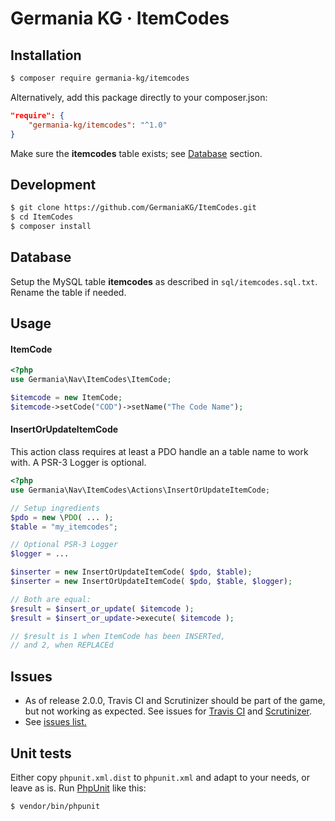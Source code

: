 # Germania KG · ItemCodes



## Installation

```bash
$ composer require germania-kg/itemcodes
```

Alternatively, add this package directly to your composer.json:

```json
"require": {
    "germania-kg/itemcodes": "^1.0"
}
```

Make sure the **itemcodes** table exists; see [Database](#database) section.

## Development

```bash
$ git clone https://github.com/GermaniaKG/ItemCodes.git
$ cd ItemCodes
$ composer install
```

## Database

Setup the MySQL table **itemcodes** as described in `sql/itemcodes.sql.txt`.
Rename the table if needed. 

## Usage

#### ItemCode

```php
<?php
use Germania\Nav\ItemCodes\ItemCode;

$itemcode = new ItemCode;
$itemcode->setCode("COD")->setName("The Code Name");
```


#### InsertOrUpdateItemCode

This action class requires at least a PDO handle an a table name to work with. A PSR-3 Logger is optional.

```php
<?php
use Germania\Nav\ItemCodes\Actions\InsertOrUpdateItemCode;

// Setup ingredients
$pdo = new \PDO( ... );
$table = "my_itemcodes";

// Optional PSR-3 Logger
$logger = ...

$inserter = new InsertOrUpdateItemCode( $pdo, $table);
$inserter = new InsertOrUpdateItemCode( $pdo, $table, $logger);

// Both are equal:
$result = $insert_or_update( $itemcode );
$result = $insert_or_update->execute( $itemcode );

// $result is 1 when ItemCode has been INSERTed,
// and 2, when REPLACEd
```

## Issues


- As of release 2.0.0, Travis CI and Scrutinizer should be part of the game, but not working as expected. See issues for [Travis CI][i1] and [Scrutinizer][i2].
- See [issues list.][i0]


[i0]: https://github.com/GermaniaKG/ItemCodes/issues 
[i1]: https://github.com/GermaniaKG/ItemCodes/issues/1
[i2]: https://github.com/GermaniaKG/ItemCodes/issues/2 

## Unit tests

Either copy `phpunit.xml.dist` to `phpunit.xml` and adapt to your needs, or leave as is. Run [PhpUnit](https://phpunit.de/) like this:

```bash
$ vendor/bin/phpunit
```
